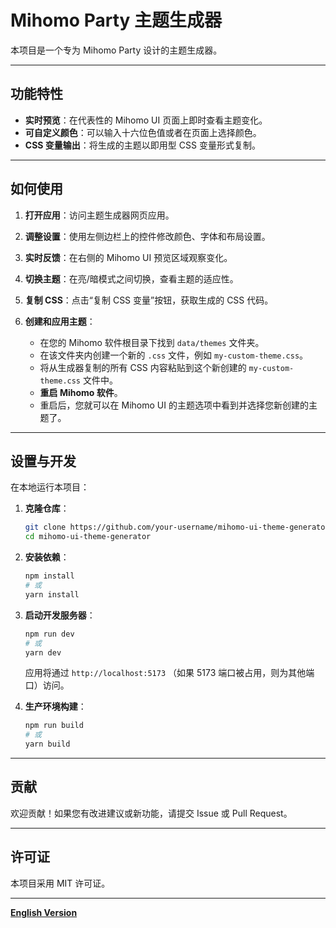 # Mihomo Party 主题生成器

本项目是一个专为 Mihomo Party 设计的主题生成器。

---

## 功能特性

*   **实时预览**：在代表性的 Mihomo UI 页面上即时查看主题变化。
*   **可自定义颜色**：可以输入十六位色值或者在页面上选择颜色。
*   **CSS 变量输出**：将生成的主题以即用型 CSS 变量形式复制。


---

## 如何使用

1.  **打开应用**：访问主题生成器网页应用。
2.  **调整设置**：使用左侧边栏上的控件修改颜色、字体和布局设置。
3.  **实时反馈**：在右侧的 Mihomo UI 预览区域观察变化。
4.  **切换主题**：在亮/暗模式之间切换，查看主题的适应性。
5.  **复制 CSS**：点击“复制 CSS 变量”按钮，获取生成的 CSS 代码。

6.  **创建和应用主题**：
    *   在您的 Mihomo 软件根目录下找到 `data/themes` 文件夹。
    *   在该文件夹内创建一个新的 `.css` 文件，例如 `my-custom-theme.css`。
    *   将从生成器复制的所有 CSS 内容粘贴到这个新创建的 `my-custom-theme.css` 文件中。
    *   **重启 Mihomo 软件**。
    *   重启后，您就可以在 Mihomo UI 的主题选项中看到并选择您新创建的主题了。

---



## 设置与开发

在本地运行本项目：

1.  **克隆仓库**：
    ```bash
    git clone https://github.com/your-username/mihomo-ui-theme-generator.git
    cd mihomo-ui-theme-generator
    ```
2.  **安装依赖**：
    ```bash
    npm install
    # 或
    yarn install
    ```
3.  **启动开发服务器**：
    ```bash
    npm run dev
    # 或
    yarn dev
    ```
    应用将通过 `http://localhost:5173` （如果 5173 端口被占用，则为其他端口）访问。

4.  **生产环境构建**：
    ```bash
    npm run build
    # 或
    yarn build
    ```

---

## 贡献

欢迎贡献！如果您有改进建议或新功能，请提交 Issue 或 Pull Request。

---

## 许可证

本项目采用 MIT 许可证。

---

**[English Version](README_en.md)** 